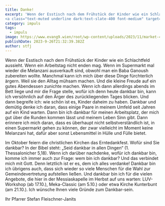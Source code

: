 ```yaml
---
title: Danke!
excerpt: 'Wenn der Esstisch nach dem Frühstück der Kinder wie ein Schlachtfeld aussieht. Wenn ein Arbeitstag nicht enden mag. Wenn im Supermarkt mal wieder die Melanzani ausverkauft sind, obwohl man ein ...<br/>
<a class="text-muted underline dark:text-slate-400 font-medium" target="_blank" href="https://www.evang9.wien/root/wp-content/uploads/2023/09/Gemeindezeitung202309.pdf">PDF</a>'
category: impuls
tags:
  - impuls
image: https://www.evang9.wien/root/wp-content/uploads/2023/11/market-4354598.jpg
publishDate: 2023-9-26T21:32:39.382Z
author: stfj
---
```


Wenn der Esstisch nach dem Frühstück der Kinder wie ein Schlachtfeld aussieht. Wenn ein Arbeitstag nicht enden mag. Wenn im Supermarkt mal wieder die Melanzani ausverkauft sind, obwohl man ein Baba Ganoush zubereiten wollte.
Manchmal kann ich mich über diese Dinge fürchterlich ärgern. Weil sie den Alltag mühsam machen. Und die kleine Freude auf ein gutes Abendessen zunichte machen.
Wenn ich dann allerdings abends im Bett liege und mir die Frage stelle, wofür ich denn heute dankbar bin, kann ich versöhnlich auf den Ärger des zurückliegenden Tages blicken.
Und dann begreife ich: wie schön ist es, Kinder daheim zu haben. Dankbar und demütig denke ich daran, dass einige Paare in meinem Umfeld seit Jahren auf ein Kind warten. Dann bin ich dankbar für meinen Arbeitsplatz, der mich gut über die Runden kommen lässt und meinem Leben Sinn gibt. Dann erinnere ich mich daran, dass es überhaupt nicht selbstverständlich ist, in einen Supermarkt gehen zu können, der zwar vielleicht im Moment keine Melanzani hat, dafür aber sonst Lebensmittel in Hülle und Fülle bietet.

Im Oktober feiern die christlichen Kirchen das Erntedankfest.
Wofür sind Sie dankbar?
In der Bibel steht: „Seid dankbar in allen Dingen“ (1. Thessalonicher 5,18). Wenn ich darüber nachdenke, wofür ich dankbar bin, komme ich immer auch zur Frage: wem bin ich dankbar? Und das verbindet mich mit Gott. Denn letztlich ist er es, dem ich alles verdanke!
Dankbar bin ich übrigens auch, dass sich wieder so viele Menschen für die Wahl zur Gemeindevertretung aufstellen ließen. Und dankbar bin ich für die vielen Angebote, die hier in der Messiaskapelle im Herbst auf uns warten: LUV-Workshop (ab 17.10.), Meka-Classic (am 5.10.) oder etwa Kirche Kunterbunt (am 21.10.).
Ich wünsche Ihnen viele Gründe zum Dankbar-sein.

Ihr Pfarrer Stefan Fleischner-Janits

